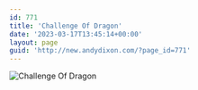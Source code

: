 ```yaml
---
id: 771
title: 'Challenge Of Dragon'
date: '2023-03-17T13:45:14+00:00'
layout: page
guid: 'http://new.andydixon.com/?page_id=771'
---
```


![Challenge Of Dragon](https://i0.wp.com/assets.g8x2.ldn.idrivee2-23.com/posters/Challenge%20Of%20Dragon%2001.jpg?w=1200&ssl=1 "Challenge Of Dragon")